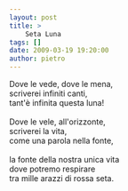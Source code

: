 ```yaml
---
layout: post
title: >
    Seta Luna
tags: []
date: 2009-03-19 19:20:00
author: pietro
---
```

Dove le vede, dove le mena,<br/>scriverei infiniti canti,<br/>tant'è infinita questa luna!<br/><br/>Dove le vele, all'orizzonte,<br/>scriverei la vita,<br/>come una parola nella fonte,<br/><br/>la fonte della nostra unica vita<br/>dove potremo respirare<br/>tra mille arazzi di rossa seta.
